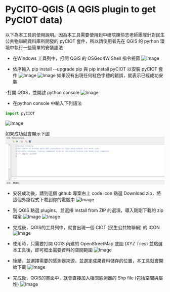 # PyCITO-QGIS (A QGIS plugin to get PyCIOT data)
以下為本工具的使用說明。因為本工具需要使用到中研院陳伶志老師團隊針對民生公共物聯網資料庫所開發的 pyCIOT 套件，所以請使用者先在 QGIS 的 pyrhon 環境中執行一些簡單的安裝語法

- 在Windows 工具列中，打開 QGIS 的 OSGeo4W Shell 指令視窗
![Image](./figure/pyCIOT_firgre01.jpg)

- 依序輸入 pip install --upgrade pip 與 pip install pyCIOT 以安裝 pyCIOT 套件
![Image](./figure/pyCIOT_firgre02.png)
![Image](./figure/pyCIOT_firgre03.png)
如果沒有出現任何紅色字體的錯誤，就表示已經成功安裝

-打開 QGIS，並開啟 python console 
![Image](./figure/pyCIOT_firgre04.png)

- 在python console 中輸入下列語法

```python
import pyCIOT
```
![Image](./figure/pyCIOT_firgre05.png)

如果成功就會顯示下圖
![Image](./figure/import_pyciot_success.png)

- 安裝成功後，請到這個 github 專案右上 code icon 點選 Download zip，將這個外掛程式下載到你的電腦中
![Image](./figure/pyCIOT_firgre06.png)

- 到 QGIS 點選 plugins，並選擇 Install from ZIP 的選項，導入剛剛下載的 zip 檔案
![Image](./figure/pyCIOT_firgre07.png)
![Image](./figure/pyCIOT_firgre08.png)

- 完成後，QGIS的工具列中，就會出現一個 CIOT (民生公共物聯網) 的 ICON
![Image](./figure/pyCIOT_firgre09.png)

- 使用時，只需要打開 QGIS 內建的 OpenStreetMap 底圖 (XYZ Tiles) 並點選本工具後，即可框出需要資料的空間範圍
![Image](./figure/pyCIOT_firgre10.png)

- 後續，並選擇需要的感測器來源，並選定成果資料儲存的位置，本工具就會開始下載
![Image](./figure/pyCIOT_firgre11.png)

- 完成後，QGIS的畫面中，就會直接加入相關感測器的 Shp file (包括空間與屬性)
![Image](./figure/pyCIOT_firgre12.png)
